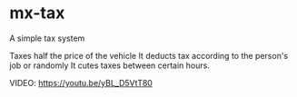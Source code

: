 # mx-tax

A simple tax system

Taxes half the price of the vehicle
It deducts tax according to the person's job or randomly
It cutes taxes between certain hours.

VIDEO: https://youtu.be/yBL_D5VtT80
